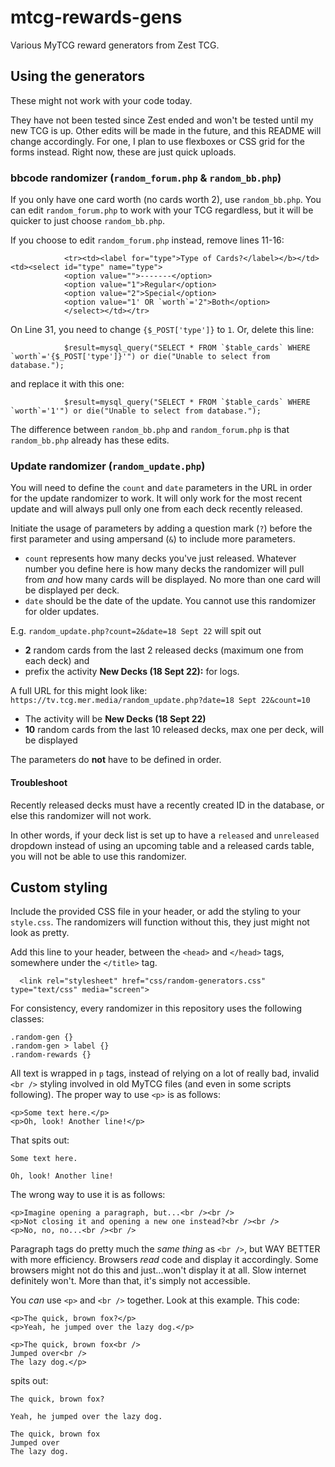 # mtcg-rewards-gens
Various MyTCG reward generators from Zest TCG.

## Using the generators
These might not work with your code today.

They have not been tested since Zest ended and won't be tested until my new TCG is up. Other edits will be made in the future, and this README will change accordingly. For one, I plan to use flexboxes or CSS grid for the forms instead. Right now, these are just quick uploads.

### bbcode randomizer (`random_forum.php` & `random_bb.php`)
If you only have one card worth (no cards worth 2), use `random_bb.php`. You can edit `random_forum.php` to work with your TCG regardless, but it will be quicker to just choose `random_bb.php`.

If you choose to edit `random_forum.php` instead, remove lines 11-16:

````
			<tr><td><label for="type">Type of Cards?</label></b></td><td><select id="type" name="type">
			<option value="">-------</option>
			<option value="1">Regular</option>
			<option value="2">Special</option>
			<option value="1' OR `worth`='2">Both</option>			
			</select></td></tr>
````

On Line 31, you need to change `{$_POST['type']}` to `1`. Or, delete this line:

````
			$result=mysql_query("SELECT * FROM `$table_cards` WHERE `worth`='{$_POST['type']}'") or die("Unable to select from database.");
````

and replace it with this one:

````
			$result=mysql_query("SELECT * FROM `$table_cards` WHERE `worth`='1'") or die("Unable to select from database.");
````

The difference between `random_bb.php` and `random_forum.php` is that `random_bb.php` already has these edits.

### Update randomizer (`random_update.php`)
You will need to define the ``count`` and ``date`` parameters in the URL in order for the update randomizer to work. It will only work for the most recent update and will always pull only one from each deck recently released.

Initiate the usage of parameters by adding a question mark (`?`) before the first parameter and using ampersand (`&`) to include more parameters.

* `count` represents how many decks you've just released. Whatever number you define here is how many decks the randomizer will pull from *and* how many cards will be displayed. No more than one card will be displayed per deck.
* `date` should be the date of the update. You cannot use this randomizer for older updates.

E.g. `random_update.php?count=2&date=18 Sept 22` will spit out
* **2** random cards from the last 2 released decks (maximum one from each deck) and
* prefix the activity **New Decks (18 Sept 22):** for logs.

A full URL for this might look like: `https://tv.tcg.mer.media/random_update.php?date=18 Sept 22&count=10`
* The activity will be **New Decks (18 Sept 22)**
* **10** random cards from the last 10 released decks, max one per deck, will be displayed

The parameters do **not** have to be defined in order.

#### Troubleshoot
Recently released decks must have a recently created ID in the database, or else this randomizer will not work.

In other words, if your deck list is set up to have a `released` and `unreleased` dropdown instead of using an upcoming table and a released cards table, you will not be able to use this randomizer.

## Custom styling
Include the provided CSS file in your header, or add the styling to your `style.css`. The randomizers will function without this, they just might not look as pretty.

Add this line to your header, between the ``<head>`` and ``</head>`` tags, somewhere under the ``</title>`` tag.

````
  <link rel="stylesheet" href="css/random-generators.css" type="text/css" media="screen">
````

For consistency, every randomizer in this repository uses the following classes:

````
.random-gen {}
.random-gen > label {}
.random-rewards {}
````

All text is wrapped in `p` tags, instead of relying on a lot of really bad, invalid `<br />` styling involved in old MyTCG files (and even in some scripts following). The proper way to use `<p>` is as follows:

````
<p>Some text here.</p>
<p>Oh, look! Another line!</p>
````

That spits out:

````
Some text here.

Oh, look! Another line!
````

The wrong way to use it is as follows:

````
<p>Imagine opening a paragraph, but...<br /><br />
<p>Not closing it and opening a new one instead?<br /><br />
<p>No, no, no...<br /><br />
````

Paragraph tags do pretty much the *same thing* as `<br />`, but WAY BETTER with more efficiency. Browsers *read* code and display it accordingly. Some browsers might not do this and just...won't display it at all. Slow internet definitely won't. More than that, it's simply not accessible.

You *can* use `<p>` and `<br />` together. Look at this example. This code:

````
<p>The quick, brown fox?</p>
<p>Yeah, he jumped over the lazy dog.</p>

<p>The quick, brown fox<br />
Jumped over<br />
The lazy dog.</p>
````

spits out:

````
The quick, brown fox?

Yeah, he jumped over the lazy dog.

The quick, brown fox
Jumped over
The lazy dog.
````
